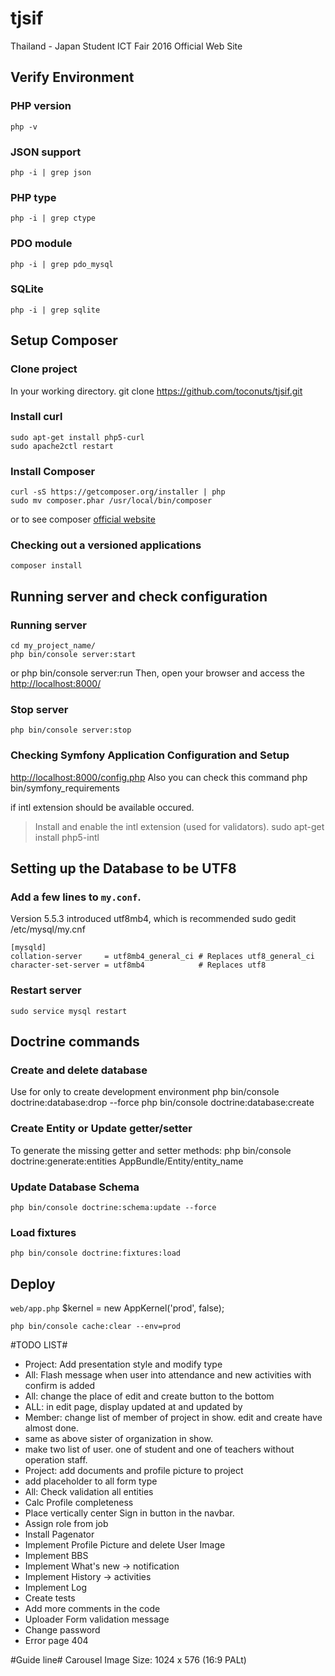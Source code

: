 # tjsif
Thailand - Japan Student ICT Fair 2016 Official Web Site

Verify Environment
----------------------------------
### PHP version
    php -v

### JSON support
    php -i | grep json

### PHP type
    php -i | grep ctype

### PDO module
    php -i | grep pdo_mysql

### SQLite
    php -i | grep sqlite

Setup Composer
----------------------------------
### Clone project
In your working directory.
    git clone https://github.com/toconuts/tjsif.git

### Install curl
    sudo apt-get install php5-curl
    sudo apache2ctl restart

### Install Composer

    curl -sS https://getcomposer.org/installer | php
    sudo mv composer.phar /usr/local/bin/composer

or to see composer [official website][1]

### Checking out a versioned applications
    composer install

Running server and check configuration
----------------------------------
### Running server
    cd my_project_name/
    php bin/console server:start
or
    php bin/console server:run
Then, open your browser and access the [http://localhost:8000/][1]

### Stop server
    php bin/console server:stop

### Checking Symfony Application Configuration and Setup
[http://localhost:8000/config.php][2]
Also you can check this command
    php bin/symfony_requirements

if intl extension should be available occured.
   > Install and enable the intl extension (used for validators).
    sudo apt-get install php5-intl

Setting up the Database to be UTF8
----------------------------------
### Add a few lines to `my.conf`.
Version 5.5.3 introduced utf8mb4, which is recommended
    sudo gedit /etc/mysql/my.cnf

    [mysqld]
    collation-server     = utf8mb4_general_ci # Replaces utf8_general_ci
    character-set-server = utf8mb4            # Replaces utf8

### Restart server
    sudo service mysql restart

Doctrine commands
----------------------------------
### Create and delete database 
Use for only to create development environment
    php bin/console doctrine:database:drop --force
    php bin/console doctrine:database:create

### Create Entity or Update getter/setter
To generate the missing getter and setter methods:
    php bin/console doctrine:generate:entities AppBundle/Entity/entity_name

### Update Database Schema
    php bin/console doctrine:schema:update --force

### Load fixtures
    php bin/console doctrine:fixtures:load

Deploy
----------------------------------
`web/app.php`
$kernel = new AppKernel('prod', false);

    php bin/console cache:clear --env=prod

#TODO LIST#
* Project: Add presentation style and modify type
* All: Flash message when user into attendance and new activities with confirm is added
* All: change the place of edit and create button to the bottom
* ALL: in edit page, display updated at and updated by
* Member: change list of member of project in show. edit and create have almost done.
* same as above sister of organization in show.
* make two list of user. one of student and one of teachers without operation staff.
* Project: add documents and profile picture to project
* add placeholder to all form type
* All: Check validation all entities
* Calc Profile completeness
* Place vertically center Sign in button in the navbar.
* Assign role from job
* Install Pagenator
* Implement Profile Picture and delete User Image
* Implement BBS
* Implement What's new -> notification
* Implement History -> activities
* Implement Log
* Create tests
* Add more comments in the code
* Uploader Form validation message
* Change password
* Error page 404

#Guide line#
Carousel Image Size: 1024 x 576 (16:9 PALt)

[1]:  https://getcomposer.org/doc/00-intro.md
[2]:  http://localhost:8000/
[3]:  http://localhost:8000/config.php